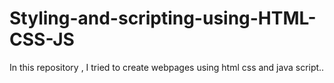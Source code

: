 # Styling-and-scripting-using-HTML-CSS-JS
In this repository , I tried to create webpages using html css and java script..
